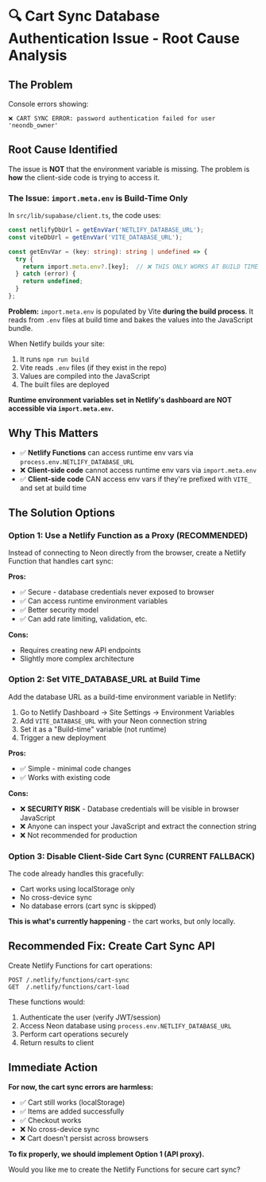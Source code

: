 # 🔍 Cart Sync Database Authentication Issue - Root Cause Analysis

## The Problem

Console errors showing:
```
❌ CART SYNC ERROR: password authentication failed for user 'neondb_owner'
```

## Root Cause Identified

The issue is **NOT** that the environment variable is missing. The problem is **how** the client-side code is trying to access it.

### The Issue: `import.meta.env` is Build-Time Only

In `src/lib/supabase/client.ts`, the code uses:

```typescript
const netlifyDbUrl = getEnvVar('NETLIFY_DATABASE_URL');
const viteDbUrl = getEnvVar('VITE_DATABASE_URL');

const getEnvVar = (key: string): string | undefined => {
  try {
    return import.meta.env?.[key];  // ❌ THIS ONLY WORKS AT BUILD TIME
  } catch (error) {
    return undefined;
  }
};
```

**Problem:** `import.meta.env` is populated by Vite **during the build process**. It reads from `.env` files at build time and bakes the values into the JavaScript bundle.

When Netlify builds your site:
1. It runs `npm run build` 
2. Vite reads `.env` files (if they exist in the repo)
3. Values are compiled into the JavaScript
4. The built files are deployed

**Runtime environment variables set in Netlify's dashboard are NOT accessible via `import.meta.env`.**

## Why This Matters

- ✅ **Netlify Functions** can access runtime env vars via `process.env.NETLIFY_DATABASE_URL`
- ❌ **Client-side code** cannot access runtime env vars via `import.meta.env`
- ✅ **Client-side code** CAN access env vars if they're prefixed with `VITE_` and set at build time

## The Solution Options

### Option 1: Use a Netlify Function as a Proxy (RECOMMENDED)

Instead of connecting to Neon directly from the browser, create a Netlify Function that handles cart sync:

**Pros:**
- ✅ Secure - database credentials never exposed to browser
- ✅ Can access runtime environment variables
- ✅ Better security model
- ✅ Can add rate limiting, validation, etc.

**Cons:**
- Requires creating new API endpoints
- Slightly more complex architecture

### Option 2: Set VITE_DATABASE_URL at Build Time

Add the database URL as a build-time environment variable in Netlify:

1. Go to Netlify Dashboard → Site Settings → Environment Variables
2. Add `VITE_DATABASE_URL` with your Neon connection string
3. Set it as a "Build-time" variable (not runtime)
4. Trigger a new deployment

**Pros:**
- ✅ Simple - minimal code changes
- ✅ Works with existing code

**Cons:**
- ❌ **SECURITY RISK** - Database credentials will be visible in browser JavaScript
- ❌ Anyone can inspect your JavaScript and extract the connection string
- ❌ Not recommended for production

### Option 3: Disable Client-Side Cart Sync (CURRENT FALLBACK)

The code already handles this gracefully:
- Cart works using localStorage only
- No cross-device sync
- No database errors (cart sync is skipped)

**This is what's currently happening** - the cart works, but only locally.

## Recommended Fix: Create Cart Sync API

Create Netlify Functions for cart operations:

```
POST /.netlify/functions/cart-sync
GET  /.netlify/functions/cart-load
```

These functions would:
1. Authenticate the user (verify JWT/session)
2. Access Neon database using `process.env.NETLIFY_DATABASE_URL`
3. Perform cart operations securely
4. Return results to client

## Immediate Action

**For now, the cart sync errors are harmless:**
- ✅ Cart still works (localStorage)
- ✅ Items are added successfully
- ✅ Checkout works
- ❌ No cross-device sync
- ❌ Cart doesn't persist across browsers

**To fix properly, we should implement Option 1 (API proxy).**

Would you like me to create the Netlify Functions for secure cart sync?

